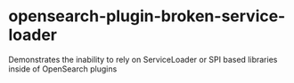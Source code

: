 # opensearch-plugin-broken-service-loader
Demonstrates the inability to rely on ServiceLoader or SPI based libraries inside of OpenSearch plugins
